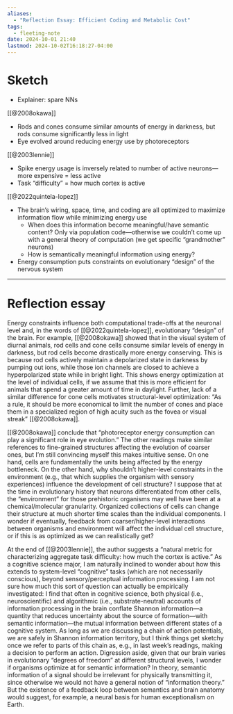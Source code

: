```yaml
---
aliases:
  - "Reflection Essay: Efficient Coding and Metabolic Cost"
tags:
  - fleeting-note
date: 2024-10-01 21:40
lastmod: 2024-10-02T16:18:27-04:00
---
```

# Sketch
- Explainer: spare NNs

[[@2008okawa]]
- Rods and cones consume similar amounts of energy in darkness, but rods consume significantly less in light
- Eye evolved around reducing energy use by photoreceptors

[[@2003lennie]]
- Spike energy usage is inversely related to number of active neurons—more expensive = less active 
- Task “difficulty” = how much cortex is active

[[@2022quintela-lopez]]
- The brain’s wiring, space, time, and coding are all optimized to maximize information flow while minimizing energy use
	- When does this information become meaningful/have semantic content? Only via population code—otherwise we couldn’t come up with a general theory of computation (we get specific “grandmother” neurons)
	- How is semantically meaningful information using energy?
- Energy consumption puts constraints on evolutionary “design” of the nervous system

---
# Reflection essay

Energy constraints influence both computational trade-offs at the neuronal level and, in the words of [[@2022quintela-lopez]], evolutionary “design” of the brain. For example, [[@2008okawa]] showed that in the visual system of diurnal animals, rod cells and cone cells consume similar levels of energy in darkness, but rod cells become drastically more energy conserving. This is because rod cells actively maintain a depolarized state in darkness by pumping out ions, while those ion channels are closed to achieve a hyperpolarized state while in bright light. This shows energy optimization at the level of individual cells, if we assume that this is more efficient for animals that spend a greater amount of time in daylight. Further, lack of a similar difference for cone cells motivates structural-level optimization: “As a rule, it should be more economical to limit the number of cones and place them in a specialized region of high acuity such as the fovea or visual streak” [[@2008okawa]]. 

[[@2008okawa]] conclude that “photoreceptor energy consumption can play a significant role in eye evolution.” The other readings make similar references to fine-grained structures affecting the evolution of coarser ones, but I’m still convincing myself this makes intuitive sense. On one hand, cells are fundamentally the units being affected by the energy bottleneck. On the other hand, why shouldn’t higher-level constraints in the environment (e.g., that which supplies the organism with sensory experiences) influence the development of cell structure? I suppose that at the time in evolutionary history that neurons differentiated from other cells, the “environment” for those prehistoric organisms may well have been at a chemical/molecular granularity. Organized collections of cells can change their structure at much shorter time scales than the individual components. I wonder if eventually, feedback from coarser/higher-level interactions between organisms and environment will affect the individual cell structure, or if this is as optimized as we can realistically get?

 At the end of [[@2003lennie]], the author suggests a “natural metric for characterizing aggregate task difficulty: how much the cortex is active.” As a cognitive science major, I am naturally inclined to wonder about how this extends to system-level “cognitive” tasks (which are not necessarily conscious), beyond sensory/perceptual information processing. I am not sure how much this sort of question can actually be empirically investigated: I find that often in cognitive science, both physical (i.e., neuroscientific) and algorithmic (i.e., substrate-neutral) accounts of information processing in the brain conflate Shannon information—a quantity that reduces uncertainty about the source of formation—with semantic information—the mutual information between different states of a cognitive system. As long as we are discussing a chain of action potentials, we are safely in Shannon information territory, but I think things get sketchy once we refer to parts of this chain as, e.g., in last week’s readings, making a decision to perform an action. Digression aside, given that our brain varies in evolutionary “degrees of freedom” at different structural levels, I wonder if organisms optimize at for semantic information? In theory, semantic information of a signal should be irrelevant for physically transmitting it, since otherwise we would not have a general notion of “information theory.” But the existence of a feedback loop between semantics and brain anatomy would suggest, for example, a neural basis for human exceptionalism on Earth.